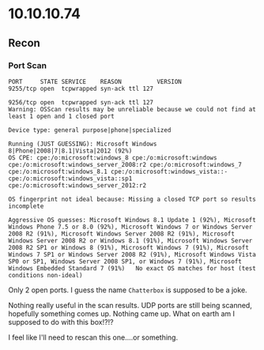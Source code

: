# 10.10.10.74

## Recon

### Port Scan

```text
PORT     STATE SERVICE    REASON          VERSION                                                                                                                            9255/tcp open  tcpwrapped syn-ack ttl 127                                                                                                                                    

9256/tcp open  tcpwrapped syn-ack ttl 127                                                                                                           
Warning: OSScan results may be unreliable because we could not find at least 1 open and 1 closed port                                                                        

Device type: general purpose|phone|specialized

Running (JUST GUESSING): Microsoft Windows 8|Phone|2008|7|8.1|Vista|2012 (92%)                                                                                               OS CPE: cpe:/o:microsoft:windows_8 cpe:/o:microsoft:windows cpe:/o:microsoft:windows_server_2008:r2 cpe:/o:microsoft:windows_7 cpe:/o:microsoft:windows_8.1 cpe:/o:microsoft:windows_vista::- cpe:/o:microsoft:windows_vista::sp1 cpe:/o:microsoft:windows_server_2012:r2                                                                                 

OS fingerprint not ideal because: Missing a closed TCP port so results incomplete                                                                                            

Aggressive OS guesses: Microsoft Windows 8.1 Update 1 (92%), Microsoft Windows Phone 7.5 or 8.0 (92%), Microsoft Windows 7 or Windows Server 2008 R2 (91%), Microsoft Windows Server 2008 R2 (91%), Microsoft Windows Server 2008 R2 or Windows 8.1 (91%), Microsoft Windows Server 2008 R2 SP1 or Windows 8 (91%), Microsoft Windows 7 (91%), Microsoft Windows 7 SP1 or Windows Server 2008 R2 (91%), Microsoft Windows Vista SP0 or SP1, Windows Server 2008 SP1, or Windows 7 (91%), Microsoft Windows Embedded Standard 7 (91%)   No exact OS matches for host (test conditions non-ideal)
```

Only 2 open ports. I guess the name `Chatterbox` is supposed to be a joke.

Nothing really useful in the scan results. UDP ports are still being scanned, hopefully something comes up. Nothing came up. What on earth am I supposed to do with this box!?!?

I feel like I'll need to rescan this one....or something.




